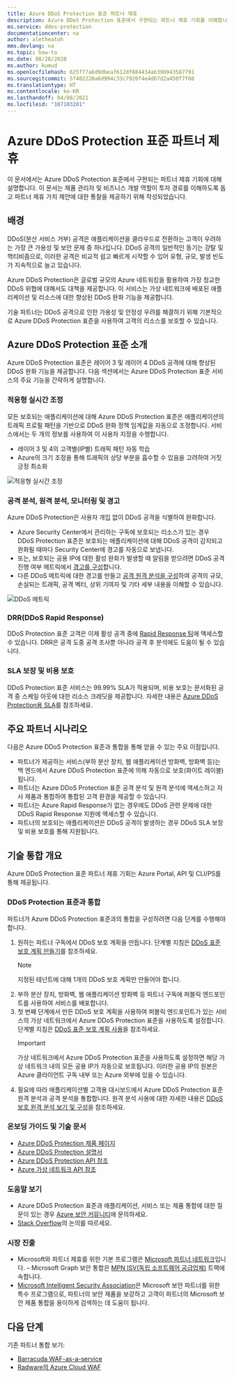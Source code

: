 ```yaml
---
title: Azure DDoS Protection 표준 파트너 제휴
description: Azure DDoS Protection 표준에서 구현되는 파트너 제휴 기회를 이해합니다.
ms.service: ddos-protection
documentationcenter: na
author: aletheatoh
mms.devlang: na
ms.topic: how-to
ms.date: 08/28/2020
ms.author: kumud
ms.openlocfilehash: 625f77a6d9dbeaf612df884434ab39b943587791
ms.sourcegitcommit: 5f482220a6d994c33c7920f4e4d67d2a450f7f08
ms.translationtype: HT
ms.contentlocale: ko-KR
ms.lasthandoff: 04/08/2021
ms.locfileid: "107103201"
---
```

# <a name="partnering-with-azure-ddos-protection-standard"></a>Azure DDoS Protection 표준 파트너 제휴
이 문서에서는 Azure DDoS Protection 표준에서 구현되는 파트너 제휴 기회에 대해 설명합니다. 이 문서는 제품 관리자 및 비즈니스 개발 역할이 투자 경로를 이해하도록 돕고 파트너 제휴 가치 제안에 대한 통찰을 제공하기 위해 작성되었습니다.

## <a name="background"></a>배경
DDoS(분산 서비스 거부) 공격은 애플리케이션을 클라우드로 전환하는 고객이 우려하는 가장 큰 가용성 및 보안 문제 중 하나입니다. DDoS 공격의 일반적인 동기는 강탈 및 핵티비즘으로, 이러한 공격은 비교적 쉽고 빠르게 시작할 수 있어 유형, 규모, 발생 빈도가 지속적으로 늘고 있습니다.

Azure DDoS Protection은 글로벌 규모의 Azure 네트워킹을 활용하여 가장 정교한 DDoS 위협에 대해서도 대책을 제공합니다. 이 서비스는 가상 네트워크에 배포된 애플리케이션 및 리소스에 대한 향상된 DDoS 완화 기능을 제공합니다.

기술 파트너는 DDoS 공격으로 인한 가용성 및 안정성 우려를 해결하기 위해 기본적으로 Azure DDoS Protection 표준을 사용하여 고객의 리소스를 보호할 수 있습니다.

## <a name="introduction-to-azure-ddos-protection-standard"></a>Azure DDoS Protection 표준 소개
Azure DDoS Protection 표준은 레이어 3 및 레이어 4 DDoS 공격에 대해 향상된 DDoS 완화 기능을 제공합니다. 다음 섹션에서는 Azure DDoS Protection 표준 서비스의 주요 기능을 간략하게 설명합니다.

### <a name="adaptive-real-time-tuning"></a>적응형 실시간 조정
모든 보호되는 애플리케이션에 대해 Azure DDoS Protection 표준은 애플리케이션의 트래픽 프로필 패턴을 기반으로 DDoS 완화 정책 임계값을 자동으로 조정합니다. 서비스에서는 두 개의 정보를 사용하여 이 사용자 지정을 수행합니다.

- 레이어 3 및 4의 고객별(IP별) 트래픽 패턴 자동 학습
- Azure의 크기 조정을 통해 트래픽의 상당 부분을 흡수할 수 있음을 고려하여 거짓 긍정 최소화

![적응형 실시간 조정](./media/ddos-protection-partner-onboarding/real-time-tuning.png)

### <a name="attack-analytics-telemetry-monitoring-and-alerting"></a>공격 분석, 원격 분석, 모니터링 및 경고
Azure DDoS Protection은 사용자 개입 없이 DDoS 공격을 식별하여 완화합니다.

- Azure Security Center에서 관리하는 구독에 보호되는 리소스가 있는 경우 DDoS Protection 표준은 보호되는 애플리케이션에 대해 DDoS 공격이 감지되고 완화될 때마다 Security Center에 경고를 자동으로 보냅니다.
- 또는, 보호되는 공용 IP에 대한 활성 완화가 발생할 때 알림을 받으려면 DDoS 공격 진행 여부 메트릭에서 [경고를 구성](alerts.md)합니다.
- 다른 DDoS 메트릭에 대한 경고를 만들고 [공격 원격 분석을 구성](telemetry.md)하여 공격의 규모, 손실되는 트래픽, 공격 벡터, 상위 기여자 및 기타 세부 내용을 이해할 수 있습니다.

![DDoS 메트릭](./media/ddos-protection-partner-onboarding/ddos-metrics.png)

### <a name="ddos-rapid-response-drr"></a>DRR(DDoS Rapid Response)
DDoS Protection 표준 고객은 이제 활성 공격 중에 [Rapid Response 팀](ddos-rapid-response.md)에 액세스할 수 있습니다. DRR은 공격 도중 공격 조사뿐 아니라 공격 후 분석에도 도움이 될 수 있습니다.

### <a name="sla-guarantee-and-cost-protection"></a>SLA 보장 및 비용 보호
DDoS Protection 표준 서비스는 99.99% SLA가 적용되며, 비용 보호는 문서화된 공격 중 스케일 아웃에 대한 리소스 크레딧을 제공합니다. 자세한 내용은 [Azure DDoS Protection용 SLA](https://azure.microsoft.com/support/legal/sla/ddos-protection/v1_0/)를 참조하세요.

## <a name="featured-partner-scenarios"></a>주요 파트너 시나리오
다음은 Azure DDoS Protection 표준과 통합을 통해 얻을 수 있는 주요 이점입니다.

- 파트너가 제공하는 서비스(부하 분산 장치, 웹 애플리케이션 방화벽, 방화벽 등)는 백 엔드에서 Azure DDoS Protection 표준에 의해 자동으로 보호(화이트 레이블)됩니다.
- 파트너는 Azure DDoS Protection 표준 공격 분석 및 원격 분석에 액세스하고 자사 제품과 통합하여 통합된 고객 환경을 제공할 수 있습니다.  
- 파트너는 Azure Rapid Response가 없는 경우에도 DDoS 관련 문제에 대한 DDoS Rapid Response 지원에 액세스할 수 있습니다.
- 파트너의 보호되는 애플리케이션은 DDoS 공격이 발생하는 경우 DDoS SLA 보장 및 비용 보호를 통해 지원됩니다.

## <a name="technical-integration-overview"></a>기술 통합 개요
Azure DDoS Protection 표준 파트너 제휴 기회는 Azure Portal, API 및 CLI/PS를 통해 제공됩니다.

### <a name="integrate-with-ddos-protection-standard"></a>DDoS Protection 표준과 통합
파트너가 Azure DDoS Protection 표준과의 통합을 구성하려면 다음 단계를 수행해야 합니다.
1. 원하는 파트너 구독에서 DDoS 보호 계획을 만듭니다. 단계별 지침은 [DDoS 표준 보호 계획 만들기](manage-ddos-protection.md#create-a-ddos-protection-plan)를 참조하세요.
   > [!NOTE]
   > 지정된 테넌트에 대해 1개의 DDoS 보호 계획만 만들어야 합니다. 
2. 부하 분산 장치, 방화벽, 웹 애플리케이션 방화벽 등 파트너 구독에 퍼블릭 엔드포인트를 사용하여 서비스를 배포합니다. 
3. 첫 번째 단계에서 만든 DDoS 보호 계획을 사용하여 퍼블릭 엔드포인트가 있는 서비스의 가상 네트워크에서 Azure DDoS Protection 표준을 사용하도록 설정합니다. 단계별 지침은 [DDoS 표준 보호 계획 사용](manage-ddos-protection.md#enable-ddos-protection-for-an-existing-virtual-network)을 참조하세요.
   > [!IMPORTANT] 
   > 가상 네트워크에서 Azure DDoS Protection 표준을 사용하도록 설정하면 해당 가상 네트워크 내의 모든 공용 IP가 자동으로 보호됩니다. 이러한 공용 IP의 원본은 Azure 클라이언트 구독 내부 또는 Azure 외부에 있을 수 있습니다. 
4. 필요에 따라 애플리케이션별 고객용 대시보드에서 Azure DDoS Protection 표준 원격 분석과 공격 분석을 통합합니다. 원격 분석 사용에 대한 자세한 내용은 [DDoS 보호 원격 분석 보기 및 구성](telemetry.md)을 참조하세요. 

### <a name="onboarding-guides-and-technical-documentation"></a>온보딩 가이드 및 기술 문서

- [Azure DDoS Protection 제품 페이지](https://azure.microsoft.com/services/ddos-protection/)
- [Azure DDoS Protection 설명서](ddos-protection-overview.md)
- [Azure DDoS Protection API 참조](/rest/api/virtualnetwork/ddosprotectionplans)
- [Azure 가상 네트워크 API 참조](/rest/api/virtualnetwork/virtualnetworks)

### <a name="get-help"></a>도움말 보기

- Azure DDoS Protection 표준과 애플리케이션, 서비스 또는 제품 통합에 대한 질문이 있는 경우 [Azure 보안 커뮤니티](https://techcommunity.microsoft.com/t5/security-identity/bd-p/Azure-Security)에 문의하세요.
- [Stack Overflow](https://stackoverflow.com/tags/azure-ddos/)의 논의를 따르세요.

### <a name="get-to-market"></a>시장 진출

- Microsoft와 파트너 제휴를 위한 기본 프로그램은 [Microsoft 파트너 네트워크](https://partner.microsoft.com/)입니다. – Microsoft Graph 보안 통합은 [MPN ISV(독립 소프트웨어 공급업체)](https://partner.microsoft.com/saas-solution-guide) 트랙에 속합니다.
- [Microsoft Intelligent Security Association](https://www.microsoft.com/security/business/intelligent-security-association?rtc=1)은 Microsoft 보안 파트너를 위한 특수 프로그램으로, 파트너의 보안 제품을 보강하고 고객이 파트너의 Microsoft 보안 제품 통합을 용이하게 검색하는 데 도움이 됩니다.

## <a name="next-steps"></a>다음 단계
기존 파트너 통합 보기:

- [Barracuda WAF-as-a-service](https://www.barracuda.com/waf-as-a-service)
- [Radware의 Azure Cloud WAF](https://www.radware.com/resources/microsoft-azure/)
